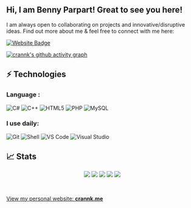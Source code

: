 ## Hi, I am Benny Parpart! Great to see you here!

I am always open to collaborating on projects and innovative/disruptive ideas. Find out more about me & feel free to connect with me here:

[![Website Badge](https://img.shields.io/badge/-Portfolio-black?style=flat-square&logo=Wordpress&logoColor=white&link=https://crannk.me/)](https://crannk.me/)

[![crannk's github activity graph](https://activity-graph.herokuapp.com/graph?username=crannk&theme=xcode)](https://github.com/crannk)

## ⚡ Technologies

### Language :

![C#](https://img.shields.io/badge/-C%23-orange?style=flat-square&logo=c-sharp)
![C++](https://img.shields.io/badge/-C++-00599C?style=flat-square&logo=c)
![HTML5](https://img.shields.io/badge/-HTML5-E34F26?style=flat-square&logo=html5&logoColor=white)
![PHP](https://img.shields.io/badge/PHP-777BB4?style=flat-square&logo=php&logoColor=white)
![MySQL](https://img.shields.io/badge/-MySQL-black?style=flat-square&logo=mysql)
### I use daily:

![Git](https://img.shields.io/badge/-Git-black?style=flat-square&logo=git)
![Shell](https://img.shields.io/badge/-Shell-5391FE?style=flat-square&logo=PowerShell)
![VS Code](https://img.shields.io/badge/-VS%20Code-007ACC?style=flat-square&logo=visual-studio-code)
![Visual Studio](https://img.shields.io/badge/-Visual%20Studio-blue?style=flat-square&logo=visual-studio)

## 📈 Stats



<div align="center">
  
[![](https://github-profile-summary-cards.vercel.app/api/cards/profile-details?username=crannk&theme=github_dark)](https://github.com/vn7n24fzkq/github-profile-summary-cards)
[![](https://github-profile-summary-cards.vercel.app/api/cards/repos-per-language?username=crannk&theme=github_dark)](https://github.com/vn7n24fzkq/github-profile-summary-cards) [![](https://github-profile-summary-cards.vercel.app/api/cards/most-commit-language?username=crannk&theme=github_dark)](https://github.com/vn7n24fzkq/github-profile-summary-cards)
[![](https://github-profile-summary-cards.vercel.app/api/cards/stats?username=crannk&theme=github_dark)](https://github.com/vn7n24fzkq/github-profile-summary-cards) [![](https://github-profile-summary-cards.vercel.app/api/cards/productive-time?username=crannk&theme=github_dark)](https://github.com/vn7n24fzkq/github-profile-summary-cards)
</div>
<br>


[View my personal website: **crannk.me**](https://crannk.me)
